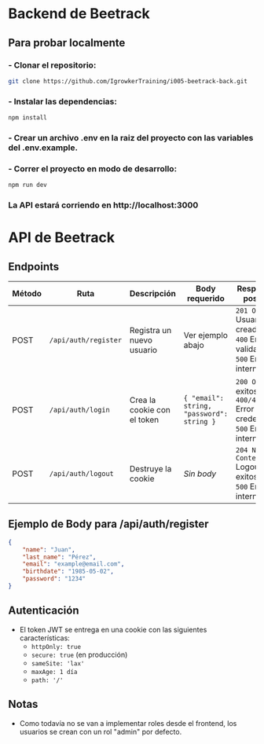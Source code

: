 # Backend de Beetrack

## Para probar localmente

### - Clonar el repositorio:

```bash
git clone https://github.com/IgrowkerTraining/i005-beetrack-back.git
```
### - Instalar las dependencias:
```bash
npm install
```
### - Crear un archivo .env en la raiz del proyecto con las variables del .env.example.

### - Correr el proyecto en modo de  desarrollo:
```bash
npm run dev
```
### La API estará corriendo en http://localhost:3000

# API de Beetrack

## Endpoints

| Método | Ruta              | Descripción                          | Body requerido                                     | Respuestas posibles                           |
|--------|-------------------|--------------------------------------|---------------------------------------------------|----------------------------------------------|
| POST   | `/api/auth/register` | Registra un nuevo usuario            | Ver ejemplo abajo    | `201 OK` Usuario creado<br>`400` Error de validación<br>`500` Error interno |
| POST   | `/api/auth/login`    | Crea la cookie con el token           | `{ "email": string, "password": string }`         | `200 OK` Login exitoso<br>`400/401` Error credenciales<br>`500` Error interno |
| POST   | `/api/auth/logout`   | Destruye la cookie        | _Sin body_                                        | `204 No-Content` Logout exitoso<br>`500` Error interno |

## Ejemplo de Body para /api/auth/register
```json
{
    "name": "Juan",
    "last_name": "Pérez",
    "email": "example@email.com",
    "birthdate": "1985-05-02",
    "password": "1234"
}
```

## Autenticación

- El token JWT se entrega en una cookie con las siguientes características:
  - `httpOnly: true`
  - `secure: true` (en producción)
  - `sameSite: 'lax'`
  - `maxAge: 1 día` 
  - `path: '/'`

## Notas

- Como todavía no se van a implementar roles desde el frontend, los usuarios se crean con un rol "admin" por defecto.
